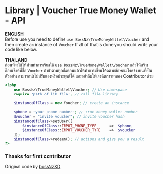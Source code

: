 # Library | Voucher True Money Wallet - API
__ENGLISH__\
Before use you need to define ``use BossNz\TrueMoneyWallet\Voucher`` and then create an instance of ``Voucher`` If all of that is done you should write your code like below.
\
\
__THAILAND__\
ก่อนที่จะใช้ให้ท่านทำการเรียกใช้ ``use BossNz\TrueMoneyWallet\Voucher`` แล้วให้สร้างอ็อบเจ็กต์ที่ชื่อ ``Voucher`` ถ้าทำตามทุกขั้นตอนแล้วให้ทำการเขียนโค้ดตามลักษณะโค้ดข้างบนที่เป็นตัวอย่าง สามารถนำไปปรับแต่งหรือประยุกต์ได้ และอย่าลืมให้เครดิตการทำของ Contributor ด้วย
```php
<?php
    use BossNz\TrueMoneyWallet\Voucher; // Use namespace
    require 'path of lib file'; // call file library
    
    $instanceOfClass = new Voucher; // create an instance
    
    $phone = "your phone number"; // true money wallet number
    $voucher = "invite voucher"; // invite voucher hash
    $instanceOfClass->setUser([
        $instanceOfClass::INPUT_PHONE_TYPE      =>  $phone,
        $instanceOfClass::INPUT_VOUCHER_TYPE    =>  $voucher
    ]);
    $instanceOfClass->redeem(); // actions and give you a result
?>
```


### Thanks for first contributor
Original code by [bossNzXD](https://github.com/bossNzXD)
